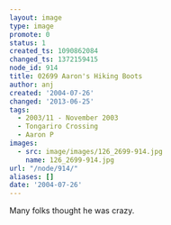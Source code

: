 ```yaml
---
layout: image
type: image
promote: 0
status: 1
created_ts: 1090862084
changed_ts: 1372159415
node_id: 914
title: 02699 Aaron's Hiking Boots
author: anj
created: '2004-07-26'
changed: '2013-06-25'
tags:
  - 2003/11 - November 2003
  - Tongariro Crossing
  - Aaron P
images:
  - src: image/images/126_2699-914.jpg
    name: 126_2699-914.jpg
url: "/node/914/"
aliases: []
date: '2004-07-26'
---
```

Many folks thought he was crazy.
